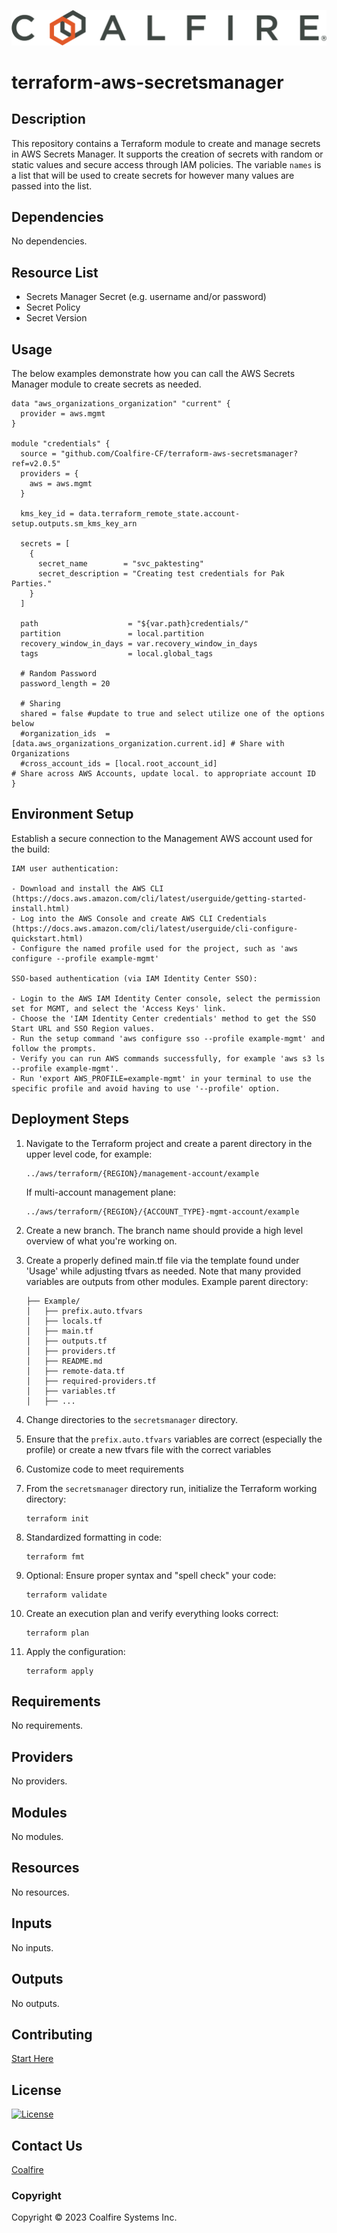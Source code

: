 ![Coalfire](coalfire_logo.png)

# terraform-aws-secretsmanager

## Description

This repository contains a Terraform module to create and manage secrets in AWS Secrets Manager. It supports the creation of secrets with random or static values and secure access through IAM policies. The variable `names` is a list that will be used to create secrets for however many values are passed into the list.

## Dependencies

No dependencies.

## Resource List

- Secrets Manager Secret (e.g. username and/or password)
- Secret Policy
- Secret Version

## Usage

The below examples demonstrate how you can call the AWS Secrets Manager module to create secrets as needed. 


```hcl
data "aws_organizations_organization" "current" {
  provider = aws.mgmt
}

module "credentials" {
  source = "github.com/Coalfire-CF/terraform-aws-secretsmanager?ref=v2.0.5"
  providers = {
    aws = aws.mgmt
  }

  kms_key_id = data.terraform_remote_state.account-setup.outputs.sm_kms_key_arn 

  secrets = [
    {
      secret_name        = "svc_paktesting"
      secret_description = "Creating test credentials for Pak Parties."
    }
  ]

  path                    = "${var.path}credentials/"
  partition               = local.partition
  recovery_window_in_days = var.recovery_window_in_days
  tags                    = local.global_tags

  # Random Password
  password_length = 20

  # Sharing
  shared = false #update to true and select utilize one of the options below
  #organization_ids  = [data.aws_organizations_organization.current.id] # Share with Organizations
  #cross_account_ids = [local.root_account_id]                          # Share across AWS Accounts, update local. to appropriate account ID
}
```

## Environment Setup

Establish a secure connection to the Management AWS account used for the build:

```hcl
IAM user authentication:

- Download and install the AWS CLI (https://docs.aws.amazon.com/cli/latest/userguide/getting-started-install.html)
- Log into the AWS Console and create AWS CLI Credentials (https://docs.aws.amazon.com/cli/latest/userguide/cli-configure-quickstart.html)
- Configure the named profile used for the project, such as 'aws configure --profile example-mgmt'

SSO-based authentication (via IAM Identity Center SSO):

- Login to the AWS IAM Identity Center console, select the permission set for MGMT, and select the 'Access Keys' link.
- Choose the 'IAM Identity Center credentials' method to get the SSO Start URL and SSO Region values.
- Run the setup command 'aws configure sso --profile example-mgmt' and follow the prompts.
- Verify you can run AWS commands successfully, for example 'aws s3 ls --profile example-mgmt'.
- Run 'export AWS_PROFILE=example-mgmt' in your terminal to use the specific profile and avoid having to use '--profile' option.
```

## Deployment Steps

1. Navigate to the Terraform project and create a parent directory in the upper level code, for example:

    ```hcl
    ../aws/terraform/{REGION}/management-account/example
    ```

   If multi-account management plane:

    ```hcl
    ../aws/terraform/{REGION}/{ACCOUNT_TYPE}-mgmt-account/example
    ```

2. Create a new branch. The branch name should provide a high level overview of what you're working on.  

3. Create a properly defined main.tf file via the template found under 'Usage' while adjusting tfvars as needed. Note that many provided variables are outputs from other modules. Example parent directory:

   ```hcl
   ├── Example/
   │   ├── prefix.auto.tfvars   
   │   ├── locals.tf
   │   ├── main.tf
   │   ├── outputs.tf
   │   ├── providers.tf
   │   ├── README.md
   │   ├── remote-data.tf
   │   ├── required-providers.tf
   │   ├── variables.tf
   │   ├── ...
   ```

4. Change directories to the `secretsmanager` directory.

5. Ensure that the `prefix.auto.tfvars` variables are correct (especially the profile) or create a new tfvars file with the correct variables

6. Customize code to meet requirements

7. From the `secretsmanager` directory run, initialize the Terraform working directory:
   ```hcl
   terraform init
   ```

8. Standardized formatting in code:
   ```hcl
   terraform fmt
   ```

9. Optional: Ensure proper syntax and "spell check" your code:
   ```hcl
   terraform validate
   ```
   
10. Create an execution plan and verify everything looks correct:
      ```hcl
      terraform plan
      ```

11. Apply the configuration:
      ```hcl
      terraform apply
      ```

<!-- BEGIN_TF_DOCS -->
## Requirements

No requirements.

## Providers

No providers.

## Modules

No modules.

## Resources

No resources.

## Inputs

No inputs.

## Outputs

No outputs.
<!-- END_TF_DOCS -->

## Contributing

[Start Here](CONTRIBUTING.md)

## License

[![License](https://img.shields.io/badge/license-MIT-blue.svg)](https://opensource.org/license/mit/)

## Contact Us

[Coalfire](https://coalfire.com/)

### Copyright

Copyright © 2023 Coalfire Systems Inc.